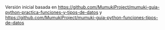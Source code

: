 Versión inicial basada en https://github.com/MumukiProject/mumuki-guia-python-practica-funciones-y-tipos-de-datos
y https://github.com/MumukiProject/mumuki-guia-python-funciones-tipos-de-datos
